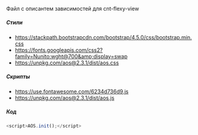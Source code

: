 Файл с описантем зависимостей для cnt-flexy-view

##### Стили

- https://stackpath.bootstrapcdn.com/bootstrap/4.5.0/css/bootstrap.min.css
- https://fonts.googleapis.com/css2?family=Nunito:wght@700&amp;display=swap
- https://unpkg.com/aos@2.3.1/dist/aos.css

##### Скрипты

- https://use.fontawesome.com/6234d736d9.js
- https://unpkg.com/aos@2.3.1/dist/aos.js

##### Код
```js
<script>AOS.init();</script>
```